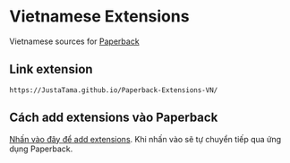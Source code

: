 # Vietnamese Extensions
Vietnamese sources for [Paperback](https://paperback.moe/)

## Link extension
```
https://JustaTama.github.io/Paperback-Extensions-VN/
```
## Cách add extensions vào Paperback
[Nhấn vào đây để add extensions](https://paperback.moe/addRepo/?name=Vietnamese%20Extensions%20created%20by%20JustaTama&url=https%3A%2F%2FJustaTama.github.io%2FPaperback-Extensions-VN%2F).
Khi nhấn vào sẽ tự chuyển tiếp qua ứng dụng Paperback.